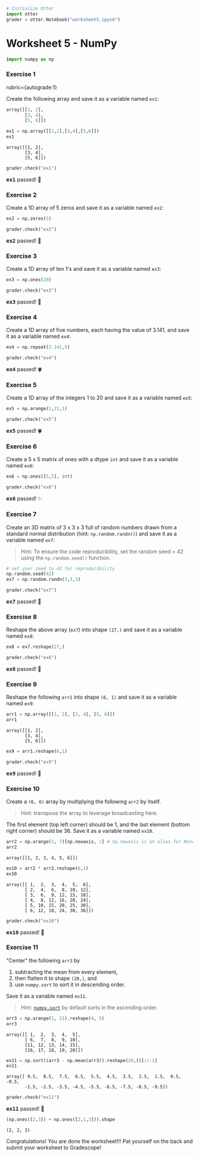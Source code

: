 ```python
# Initialize Otter
import otter
grader = otter.Notebook("worksheet5.ipynb")
```

# Worksheet 5 - NumPy


```python
import numpy as np
```

### Exercise 1
rubric={autograde:1}

Create the following array and save it as a variable named `ex1`:

```python
array([[1, 2],
       [3, 4],
       [5, 6]])
```


```python
ex1 = np.array([[1,2],[3,4],[5,6]])
ex1
```




    array([[1, 2],
           [3, 4],
           [5, 6]])




```python
grader.check("ex1")
```




<p><strong><pre style='display: inline;'>ex1</pre></strong> passed! 🌈</p>



### Exercise 2

Create a 1D array of 5 zeros and save it as a variable named `ex2`:


```python
ex2 = np.zeros(5)
```


```python
grader.check("ex2")
```




<p><strong><pre style='display: inline;'>ex2</pre></strong> passed! 🎉</p>



### Exercise 3

Create a 1D array of ten 1's and save it as a variable named `ex3`:


```python
ex3 = np.ones(10)
```


```python
grader.check("ex3")
```




<p><strong><pre style='display: inline;'>ex3</pre></strong> passed! 🎉</p>



### Exercise 4

Create a 1D array of five numbers, each having the value of 3.141, and save it as a variable named `ex4`:


```python
ex4 = np.repeat(3.141,5)
```


```python
grader.check("ex4")
```




<p><strong><pre style='display: inline;'>ex4</pre></strong> passed! 🍀</p>



### Exercise 5

Create a 1D array of the integers 1 to 20 and save it as a variable named `ex5`:


```python
ex5 = np.arange(1,21,1)
```


```python
grader.check("ex5")
```




<p><strong><pre style='display: inline;'>ex5</pre></strong> passed! 🍀</p>



### Exercise 6

Create a 5 x 5 matrix of ones with a dtype `int` and save it as a variable named `ex6`:


```python
ex6 = np.ones([5,5], int)
```


```python
grader.check("ex6")
```




<p><strong><pre style='display: inline;'>ex6</pre></strong> passed! ✨</p>



### Exercise 7

Create an 3D matrix of 3 x 3 x 3 full of random numbers drawn from a standard normal distribution (hint: `np.random.randn()`) and save it as a variable named `ex7`:

> Hint: To ensure the code reproducibility, set the random seed = 42 using the `np.random.seed()` function.


```python
# set your seed to 42 for reproducibility
np.random.seed(42)
ex7 = np.random.randn(3,3,3)
```


```python
grader.check("ex7")
```




<p><strong><pre style='display: inline;'>ex7</pre></strong> passed! 🚀</p>



### Exercise 8

Reshape the above array (`ex7`) into shape `(27,)` and save it as a variable named `ex8`:


```python
ex8 = ex7.reshape(27,)
```


```python
grader.check("ex8")
```




<p><strong><pre style='display: inline;'>ex8</pre></strong> passed! 💯</p>



### Exercise 9

Reshape the following `arr1` into shape `(6, 1)` and save it as a variable named `ex9`:


```python
arr1 = np.array([[1, 2], [3, 4], [5, 6]])
arr1
```




    array([[1, 2],
           [3, 4],
           [5, 6]])




```python
ex9 = arr1.reshape(6,1)
```


```python
grader.check("ex9")
```




<p><strong><pre style='display: inline;'>ex9</pre></strong> passed! 🙌</p>



### Exercise 10

Create a `(6, 6)` array by multiplying the following `arr2` by itself.

> Hint: transpose the array to leverage broadcasting here.

The first element (top left corner) should be 1, and the last element (bottom right corner) should be 36. Save it as a variable named `ex10`.


```python
arr2 = np.arange(1, 7)[np.newaxis, :] # np.newaxis is an alias for None
arr2
```




    array([[1, 2, 3, 4, 5, 6]])




```python
ex10 = arr2 * arr2.reshape(6,1)
ex10
```




    array([[ 1,  2,  3,  4,  5,  6],
           [ 2,  4,  6,  8, 10, 12],
           [ 3,  6,  9, 12, 15, 18],
           [ 4,  8, 12, 16, 20, 24],
           [ 5, 10, 15, 20, 25, 30],
           [ 6, 12, 18, 24, 30, 36]])




```python
grader.check("ex10")
```




<p><strong><pre style='display: inline;'>ex10</pre></strong> passed! 🎉</p>



### Exercise 11

"Center" the following `arr3` by 
1. subtracting the mean from every element, 
2. then flatten it to shape `(20,)`, and
3. use `numpy.sort` to sort it in descending order. 

Save it as a variable named `ex11`.

> Hint: [`numpy.sort`](https://numpy.org/doc/stable/reference/generated/numpy.sort.html) by default sorts in the ascending order.


```python
arr3 = np.arange(1, 21).reshape(4, 5)
arr3
```




    array([[ 1,  2,  3,  4,  5],
           [ 6,  7,  8,  9, 10],
           [11, 12, 13, 14, 15],
           [16, 17, 18, 19, 20]])




```python
ex11 = np.sort((arr3 - np.mean(arr3)).reshape(20,))[::-1]
ex11
```




    array([ 9.5,  8.5,  7.5,  6.5,  5.5,  4.5,  3.5,  2.5,  1.5,  0.5, -0.5,
           -1.5, -2.5, -3.5, -4.5, -5.5, -6.5, -7.5, -8.5, -9.5])




```python
grader.check("ex11")
```




<p><strong><pre style='display: inline;'>ex11</pre></strong> passed! 🙌</p>




```python
(np.ones([2,3]) + np.ones([2,1,3])).shape
```




    (2, 2, 3)



Congratulations! You are done the worksheet!!! Pat yourself on the back and submit your worksheet to Gradescope!
